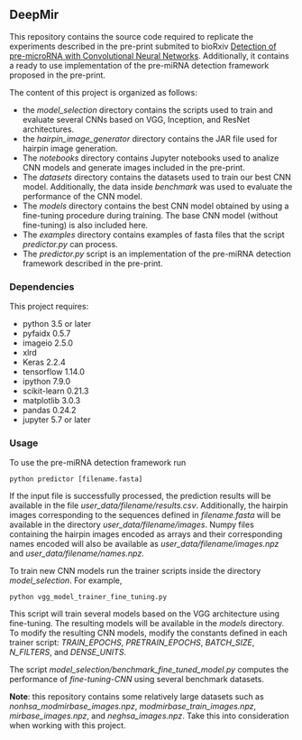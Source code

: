 ## DeepMir


This repository contains the source code required to replicate the experiments described in the pre-print submited to bioRxiv [Detection of pre-microRNA with Convolutional Neural Networks](https://www.biorxiv.org/content/10.1101/840579v1). Additionally, it contains a ready to use implementation of the pre-miRNA detection framework proposed in the pre-print.

The content of this project is organized as follows:
* the *model_selection* directory contains the scripts used to train and evaluate several CNNs based on VGG, Inception, and ResNet architectures.
* the *hairpin_image_generator* directory contains the JAR file used for hairpin image generation.
* The *notebooks* directory contains Jupyter notebooks used to analize CNN models and generate images included in the pre-print.
* The *datasets* directory contains the datasets used to train our best CNN model. Additionally, the data inside *benchmark* was used to evaluate the performance of the CNN model.
* The *models* directory contains the best CNN model obtained by using a fine-tuning procedure during training. The base CNN model (without fine-tuning) is also included here.
* The *examples* directory contains examples of fasta files that the script *predictor.py* can process.
* The *predictor.py* script is an implementation of the pre-miRNA detection framework described in the pre-print.

### Dependencies

This project requires:
* python 3.5 or later
* pyfaidx 0.5.7
* imageio 2.5.0
* xlrd
* Keras 2.2.4 
* tensorflow 1.14.0
* ipython 7.9.0
* scikit-learn 0.21.3
* matplotlib 3.0.3
* pandas 0.24.2
* jupyter 5.7 or later

### Usage

To use the pre-miRNA detection framework run
```
python predictor [filename.fasta]
```
If the input file is successfully processed, the prediction results will be available in the file *user_data/filename/results.csv*. Additionally, the hairpin images corresponding to the sequences defined in *filename.fasta* will be available in the directory *user_data/filename/images*. Numpy files containing the hairpin images encoded as arrays and their corresponding names encoded will also be available as *user_data/filename/images.npz* and *user_data/filename/names.npz*.


To train new CNN models run the trainer scripts inside the directory *model_selection*. For example,
```
python vgg_model_trainer_fine_tuning.py
```
This script will train several models based on the VGG architecture using fine-tuning. The resulting models will be available in the *models* directory. To modify the resulting CNN models, modify the constants defined in each trainer script: *TRAIN_EPOCHS*, *PRETRAIN_EPOCHS*, *BATCH_SIZE*, *N_FILTERS*, and *DENSE_UNITS*.

The script *model_selection/benchmark_fine_tuned_model.py* computes the performance of *fine-tuning-CNN* using several benchmark datasets.

**Note**: this repository contains some relatively large datasets such as *nonhsa_modmirbase_images.npz*, *modmirbase_train_images.npz*, *mirbase_images.npz*, and *neghsa_images.npz*. Take this into consideration when working with this project. 
